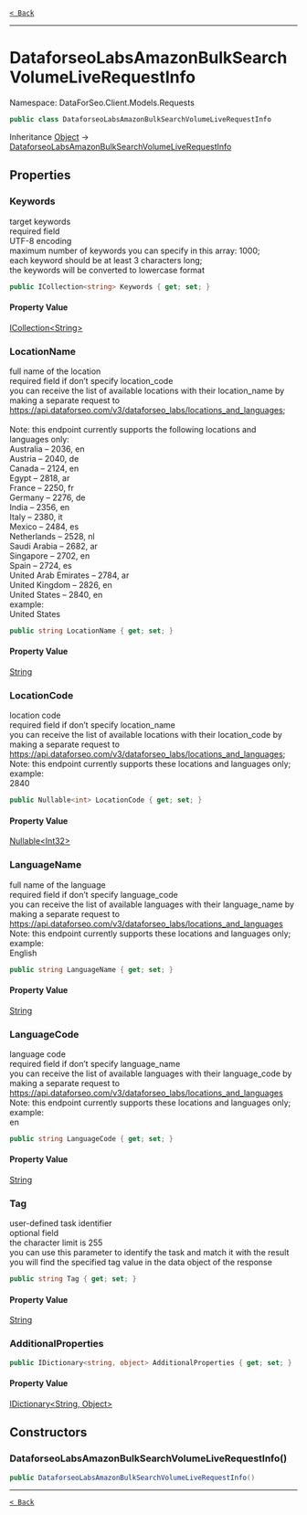 [`< Back`](./)

---

# DataforseoLabsAmazonBulkSearchVolumeLiveRequestInfo

Namespace: DataForSeo.Client.Models.Requests

```csharp
public class DataforseoLabsAmazonBulkSearchVolumeLiveRequestInfo
```

Inheritance [Object](https://docs.microsoft.com/en-us/dotnet/api/system.object) → [DataforseoLabsAmazonBulkSearchVolumeLiveRequestInfo](./dataforseo.client.models.requests.dataforseolabsamazonbulksearchvolumeliverequestinfo)

## Properties

### **Keywords**

target keywords
 <br>required field
 <br>UTF-8 encoding
 <br>maximum number of keywords you can specify in this array: 1000;
 <br>each keyword should be at least 3 characters long;
 <br>the keywords will be converted to lowercase format

```csharp
public ICollection<string> Keywords { get; set; }
```

#### Property Value

[ICollection&lt;String&gt;](https://docs.microsoft.com/en-us/dotnet/api/system.collections.generic.icollection-1)<br>

### **LocationName**

full name of the location
 <br>required field if don’t specify location_code
 <br>you can receive the list of available locations with their location_name by making a separate request to
 <br>https://api.dataforseo.com/v3/dataforseo_labs/locations_and_languages;
 <br><br>Note: this endpoint currently supports the following locations and languages only:
 <br>Australia – 2036, en
 <br>Austria – 2040, de
 <br>Canada – 2124, en
 <br>Egypt – 2818, ar
 <br>France – 2250, fr
 <br>Germany – 2276, de
 <br>India – 2356, en
 <br>Italy – 2380, it
 <br>Mexico – 2484, es
 <br>Netherlands – 2528, nl
 <br>Saudi Arabia – 2682, ar
 <br>Singapore – 2702, en
 <br>Spain – 2724, es
 <br>United Arab Emirates – 2784, ar
 <br>United Kingdom – 2826, en
 <br>United States – 2840, en
 <br>example:
 <br>United States

```csharp
public string LocationName { get; set; }
```

#### Property Value

[String](https://docs.microsoft.com/en-us/dotnet/api/system.string)<br>

### **LocationCode**

location code
 <br>required field if don’t specify location_name
 <br>you can receive the list of available locations with their location_code by making a separate request to
 <br>https://api.dataforseo.com/v3/dataforseo_labs/locations_and_languages;
 <br>Note: this endpoint currently supports these locations and languages only;
 <br>example:
 <br>2840

```csharp
public Nullable<int> LocationCode { get; set; }
```

#### Property Value

[Nullable&lt;Int32&gt;](https://docs.microsoft.com/en-us/dotnet/api/system.nullable-1)<br>

### **LanguageName**

full name of the language
 <br>required field if don’t specify language_code
 <br>you can receive the list of available languages with their language_name by making a separate request to https://api.dataforseo.com/v3/dataforseo_labs/locations_and_languages
 <br>Note: this endpoint currently supports these locations and languages only;
 <br>example:
 <br>English

```csharp
public string LanguageName { get; set; }
```

#### Property Value

[String](https://docs.microsoft.com/en-us/dotnet/api/system.string)<br>

### **LanguageCode**

language code
 <br>required field if don’t specify language_name
 <br>you can receive the list of available languages with their language_code by making a separate request to https://api.dataforseo.com/v3/dataforseo_labs/locations_and_languages
 <br>Note: this endpoint currently supports these locations and languages only;
 <br>example:
 <br>en

```csharp
public string LanguageCode { get; set; }
```

#### Property Value

[String](https://docs.microsoft.com/en-us/dotnet/api/system.string)<br>

### **Tag**

user-defined task identifier
 <br>optional field
 <br>the character limit is 255
 <br>you can use this parameter to identify the task and match it with the result
 <br>you will find the specified tag value in the data object of the response

```csharp
public string Tag { get; set; }
```

#### Property Value

[String](https://docs.microsoft.com/en-us/dotnet/api/system.string)<br>

### **AdditionalProperties**

```csharp
public IDictionary<string, object> AdditionalProperties { get; set; }
```

#### Property Value

[IDictionary&lt;String, Object&gt;](https://docs.microsoft.com/en-us/dotnet/api/system.collections.generic.idictionary-2)<br>

## Constructors

### **DataforseoLabsAmazonBulkSearchVolumeLiveRequestInfo()**

```csharp
public DataforseoLabsAmazonBulkSearchVolumeLiveRequestInfo()
```

---

[`< Back`](./)
